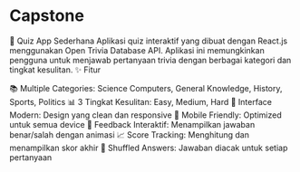 # Capstone
🎯 Quiz App Sederhana
Aplikasi quiz interaktif yang dibuat dengan React.js menggunakan Open Trivia Database API. Aplikasi ini memungkinkan pengguna untuk menjawab pertanyaan trivia dengan berbagai kategori dan tingkat kesulitan.
✨ Fitur

📚 Multiple Categories: Science Computers, General Knowledge, History, Sports, Politics
📊 3 Tingkat Kesulitan: Easy, Medium, Hard
🎨 Interface Modern: Design yang clean dan responsive
📱 Mobile Friendly: Optimized untuk semua device
🎉 Feedback Interaktif: Menampilkan jawaban benar/salah dengan animasi
📈 Score Tracking: Menghitung dan menampilkan skor akhir
🔄 Shuffled Answers: Jawaban diacak untuk setiap pertanyaan
